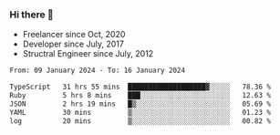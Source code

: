 ### Hi there 👋

- Freelancer since Oct, 2020
- Developer since July, 2017
- Structral Engineer since July, 2012

<!--START_SECTION:waka-->

```txt
From: 09 January 2024 - To: 16 January 2024

TypeScript   31 hrs 55 mins  ███████████████████▓░░░░░   78.36 %
Ruby         5 hrs 8 mins    ███░░░░░░░░░░░░░░░░░░░░░░   12.63 %
JSON         2 hrs 19 mins   █▒░░░░░░░░░░░░░░░░░░░░░░░   05.69 %
YAML         30 mins         ▒░░░░░░░░░░░░░░░░░░░░░░░░   01.23 %
log          20 mins         ▒░░░░░░░░░░░░░░░░░░░░░░░░   00.82 %
```

<!--END_SECTION:waka-->
